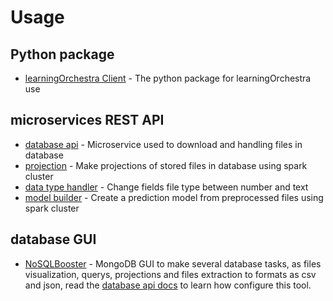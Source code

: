 # Usage
## Python package
* [learningOrchestra Client](learningOrchestra/learning_orchestra_client_package) - The python package for learningOrchestra use

## microservices REST API
* [database api](learningOrchestra/database_api) - Microservice used to download and handling files in database
* [projection](learningOrchestra/projection) - Make projections of stored files in database using spark cluster
* [data type handler](learningOrchestra/data_type_handler) - Change fields file type between number and text
* [model builder](learningOrchestra/model_builder) - Create a prediction model from preprocessed files using spark cluster

## database GUI
* [NoSQLBooster](https://nosqlbooster.com) - MongoDB GUI to make several database tasks, as files visualization, querys, projections and files extraction to formats as csv and json, read the [database api docs](/database_api) to learn how configure this tool.
